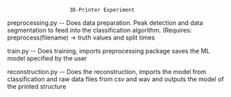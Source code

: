 						3D-Printer Experiment

preprocessing.py -- Does data preparation. Peak detection and data segmentation to feed into the classification algorithm. (Requires: preprocess(filename) -> truth values and split times

train.py -- Does training, imports preprocessing package saves the ML model specified by the user

reconstruction.py -- Does the reconstruction, imports the model from classification and raw data files from csv and wav and outputs the model of the printed structure
